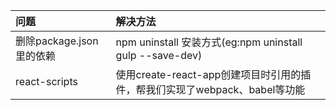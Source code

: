 |问题|解决方法
|:-|:-
|删除package.json里的依赖|npm uninstall <name> 安装方式(eg:npm uninstall gulp --save-dev)
|react-scripts|使用create-react-app创建项目时引用的插件，帮我们实现了webpack、babel等功能
